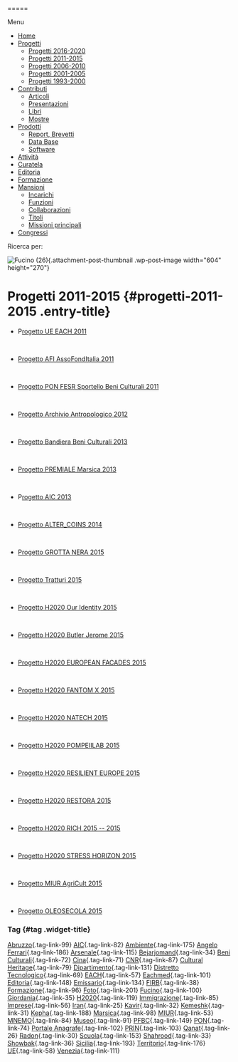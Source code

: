 


=====

 

Menu



-   [Home](index.html)
-   [Progetti](index.html)
    -   [Progetti 2016-2020](index86ea.html?page_id=388)
    -   [Progetti 2011-2015](indexea29.html?page_id=474)
    -   [Progetti 2006-2010](index9b8d.html?page_id=525)
    -   [Progetti 2001-2005](index3429.html?page_id=494)
    -   [Progetti 1993-2000](index5532.html?page_id=559)
-   [Contributi](index376e.html?cat=13)
    -   [Articoli](index305b.html?page_id=438)
    -   [Presentazioni](index3fd7.html?page_id=441)
    -   [Libri](indexb842.html?page_id=450)
    -   [Mostre](index85de.html?page_id=1066)
-   [Prodotti](indexb5e7.html?cat=15)
    -   [Report, Brevetti](indexfea7.html?page_id=1069)
    -   [Data Base](index7175.html?page_id=1072)
    -   [Software](index1a36.html?page_id=1075)
-   [Attività](index852a.html?page_id=410)
-   [Curatela](index5b3e.html?page_id=416)
-   [Editoria](index1597.html?page_id=419)
-   [Formazione](index7f00.html?page_id=422)
-   [Mansioni](index7fa5.html?cat=138)
    -   [Incarichi](indexfc67.html?page_id=1050)
    -   [Funzioni](index5cc7.html?page_id=1061)
    -   [Collaborazioni](index5edb.html?page_id=1083)
    -   [Titoli](indexa54c.html?page_id=1239)
    -   [Missioni principali](indexe97a.html?page_id=1804)
-   [Congressi](index9c1c.html?page_id=425)

Ricerca per:

![Fucino (26)](wp-content/uploads/2018/11/Fucino-26-604x270.jpg){.attachment-post-thumbnail .wp-post-image width="604" height="270"}

Progetti 2011-2015 {#progetti-2011-2015 .entry-title}
==================

-   P[rogetto UE EACH 2011](index4126.html?p=541 "Progetto UE EACH 2011")

&nbsp;

-   [Progetto AFI AssoFondItalia 2011](indexcfe8.html?p=507 "Progetto AFI AssoFondItalia")

&nbsp;

-   [Progetto PON FESR Sportello Beni Culturali 2011](index4808.html?p=593 "Progetto PON FESR Sportello Beni Culturali 2011")

&nbsp;

-   [Progetto Archivio Antropologico 2012](index2487.html?p=846 "Progetto Archivio Antropologico 2012")

&nbsp;

-   [Progetto Bandiera Beni Culturali 2013](wp-content/uploads/2017/03/Progetto-Bandiera-Beni-Culturali-2013.pdf)

&nbsp;

-   [Progetto PREMIALE Marsica 2013](index1cc0.html?p=668 "Progetto PREMIALE Marsica 2013")

&nbsp;

-   P[rogetto AIC 2013](index9117.html?p=858 "Progetto AIC 2013")

&nbsp;

-   [Progetto ALTER\_COINS 2014](wp-content/uploads/2017/03/Progetto-ALTER_COINS-2014.pdf)

&nbsp;

-   [Progetto GROTTA NERA 2015](wp-content/uploads/2018/10/Grotta-Nera-RADON.pdf)

&nbsp;

-   [Progetto Tratturi 2015](indexd13e.html?p=719 "Progetto Tratturi 2015")

&nbsp;

-   [Progetto H2020 Our Identity 2015](index4ab5.html?p=786 "Progetto H2020 Our Identity 2015")

&nbsp;

-   [Progetto H2020 Butler Jerome 2015](index3b2d.html?p=794 "Progetto H2020 BUTLER JEROME 2015")

&nbsp;

-   [Progetto H2020 EUROPEAN FACADES 2015](index8ae4.html?p=798 "Progetto H2020 EUROPEAN FACADES 2015")

&nbsp;

-   [Progetto H2020 FANTOM X 2015](indexe98c.html?p=802 "Progetto H2020 FANTOM X 2015")

&nbsp;

-   [Progetto H2020 NATECH 2015](index20df.html?p=806 "Progetto H2020 NATECH 2015")

&nbsp;

-   [Progetto H2020 POMPEIILAB 2015](index7efb.html?p=810 "Progetto H2020 POMPEIILAB 2015")

&nbsp;

-   [Progetto H2020 RESILIENT EUROPE 2015](index3eda.html?p=814 "Progetto H2020 RESILIENT EUROPE 2015")

&nbsp;

-   [Progetto H2020 RESTORA 2015](index094a.html?p=819 "Progetto H2020 RESTORA 2015")

&nbsp;

-   [Progetto H2020 RICH 2015 -- 2015](index3239.html?p=823 "Progetto H2020 RICH 2015 – 2015")

&nbsp;

-   [Progetto H2020 STRESS HORIZON 2015](indexc6a5.html?p=827 "Progetto H2020 STRESS HORIZON 2015")

&nbsp;

-   [Progetto MIUR AgriCult 2015](indexbefb.html?p=867 "Progetto MIUR AgriCult 2015")

&nbsp;

-   [Progetto OLEOSECOLA 2015](index87e8.html?p=491 "Progetto OLEOSECOLA 2015")



### Tag {#tag .widget-title}

[Abruzzo](indexbf18.html?tag=abruzzo "2 argomenti"){.tag-link-99} [AIC](indexfd92.html?tag=aic "4 argomenti"){.tag-link-82} [Ambiente](indexa6a7.html?tag=ambiente "6 argomenti"){.tag-link-175} [Angelo Ferrari](indexdddd.html?tag=angelo-ferrari "22 argomenti"){.tag-link-186} [Arsenale](index6e38.html?tag=arsenale "2 argomenti"){.tag-link-115} [Bejarjomand](index93d3.html?tag=bejarjomand "1 argomento"){.tag-link-34} [Beni Culturali](index883e.html?tag=beni-culturali "14 argomenti"){.tag-link-72} [Cina](index26c3.html?tag=cina "2 argomenti"){.tag-link-71} [CNR](index47bd.html?tag=cnr "7 argomenti"){.tag-link-87} [Cultural Heritage](index49c7.html?tag=cultural-heritage "2 argomenti"){.tag-link-79} [Dipartimento](index79d6.html?tag=dipartimento "2 argomenti"){.tag-link-131} [Distretto Tecnologico](index057d.html?tag=distretto-tecnologico "2 argomenti"){.tag-link-69} [EACH](index42c8.html?tag=each "2 argomenti"){.tag-link-57} [Eachmed](indexcf6e.html?tag=eachmed "3 argomenti"){.tag-link-101} [Editoria](indexd50c.html?tag=editoria "1 argomento"){.tag-link-148} [Emissario](index7457.html?tag=emissario "4 argomenti"){.tag-link-134} [FIRB](index7342.html?tag=firb "3 argomenti"){.tag-link-38} [Formazione](index52c4.html?tag=formazione "3 argomenti"){.tag-link-96} [Foto](index2e63.html?tag=foto "2 argomenti"){.tag-link-201} [Fucino](index11b4.html?tag=fucino "5 argomenti"){.tag-link-100} [Giordania](index338b.html?tag=giordania "4 argomenti"){.tag-link-35} [H2020](index3914.html?tag=h2020 "10 argomenti"){.tag-link-119} [Immigrazione](index32ae.html?tag=immigrazione "4 argomenti"){.tag-link-85} [Imprese](index514c.html?tag=imprese "5 argomenti"){.tag-link-56} [Iran](index4241.html?tag=iran "5 argomenti"){.tag-link-25} [Kavir](index3aaa.html?tag=kavir "1 argomento"){.tag-link-32} [Kemeshk](index0773.html?tag=kemeshk "1 argomento"){.tag-link-31} [Kepha](index724b.html?tag=kepha "2 argomenti"){.tag-link-188} [Marsica](index6ce2.html?tag=marsica "5 argomenti"){.tag-link-98} [MIUR](index0aa1.html?tag=miur "3 argomenti"){.tag-link-53} [MNEMO](index7027.html?tag=mnemo "3 argomenti"){.tag-link-84} [Museo](index304a.html?tag=museo "2 argomenti"){.tag-link-91} [PFBC](indexc5dc.html?tag=pfbc "1 argomento"){.tag-link-149} [PON](index0011.html?tag=pon "4 argomenti"){.tag-link-74} [Portale Anagrafe](indexe42c.html?tag=portale-anagrafe "2 argomenti"){.tag-link-102} [PRIN](index9cf1.html?tag=prin "2 argomenti"){.tag-link-103} [Qanat](index339d.html?tag=qanat "6 argomenti"){.tag-link-26} [Radon](index68d2.html?tag=radon "3 argomenti"){.tag-link-30} [Scuola](index2953.html?tag=scuola "2 argomenti"){.tag-link-153} [Shahrood](index6549.html?tag=shahrood "2 argomenti"){.tag-link-33} [Showbak](indexde02.html?tag=showbak "4 argomenti"){.tag-link-36} [Sicilia](index4efa.html?tag=sicilia "2 argomenti"){.tag-link-193} [Territorio](indexfff4.html?tag=territorio "4 argomenti"){.tag-link-176} [UE](index3f45.html?tag=ue "12 argomenti"){.tag-link-58} [Venezia](index05f5.html?tag=venezia "8 argomenti"){.tag-link-111}
